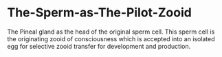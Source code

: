 # The-Sperm-as-The-Pilot-Zooid
The Pineal gland as the head of the original sperm cell. This sperm cell is the originating zooid of consciousness which is accepted into an isolated egg for selective zooid transfer for development and production. 
